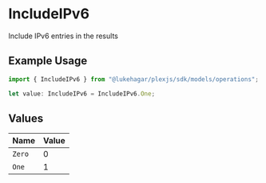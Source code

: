 # IncludeIPv6

Include IPv6 entries in the results

## Example Usage

```typescript
import { IncludeIPv6 } from "@lukehagar/plexjs/sdk/models/operations";

let value: IncludeIPv6 = IncludeIPv6.One;
```

## Values

| Name   | Value  |
| ------ | ------ |
| `Zero` | 0      |
| `One`  | 1      |